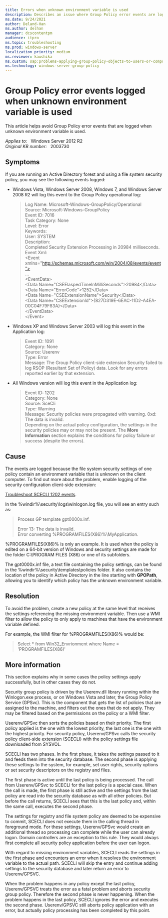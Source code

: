 ```yaml
---
title: Errors when unknown environment variable is used
description: Describes an issue where Group Policy error events are logged when unknown environment variable is used. Provides a solution to this issue.
ms.date: 9/24/2021
author: Deland-Han
ms.author: delhan
manager: dcscontentpm
audience: itpro
ms.topic: troubleshooting
ms.prod: windows-server
localization_priority: medium
ms.reviewer: kaushika
ms.custom: sap:problems-applying-group-policy-objects-to-users-or-computers, csstroubleshoot
ms.technology: windows-server-group-policy
---
```

# Group Policy error events logged when unknown environment variable is used

This article helps avoid Group Policy error events that are logged when unknown environment variable is used.

_Applies to:_ &nbsp; Windows Server 2012 R2  
_Original KB number:_ &nbsp; 2003730

## Symptoms

If you are running an Active Directory forest and using a file system security policy, you may see the following events logged:

- Windows Vista, Windows Server 2008, Windows 7, and Windows Server 2008 R2 will log this event to the Group Policy operational log:

    > Log Name: Microsoft-Windows-GroupPolicy/Operational  
    Source: Microsoft-Windows-GroupPolicy  
    Event ID: 7016  
    Task Category: None  
    Level: Error  
    Keywords:  
    User: SYSTEM  
    Description:  
    Completed Security Extension Processing in 20984 milliseconds.  
    Event Xml:  
    \<Event xmlns="http://schemas.microsoft.com/win/2004/08/events/event">  
    ...  
    \<EventData>  
    \<Data Name="CSEElaspedTimeInMilliSeconds">20984\</Data>  
    \<Data Name="ErrorCode">1252\</Data>  
    \<Data Name="CSEExtensionName">Security\</Data>  
    \<Data Name="CSEExtensionId">{827D319E-6EAC-11D2-A4EA-00C04F79F83A}\</Data>  
    \</EventData>  
    \</Event>

- Windows XP and Windows Server 2003 will log this event in the Application log:

    > Event ID: 1091  
    Category: None  
    Source: Userenv  
    Type: Error  
    Message: The Group Policy client-side extension Security failed to log RSOP (Resultant Set of Policy) data. Look for any errors reported earlier by that extension.  

- All Windows version will log this event in the Application log:

    > Event ID: 1202  
    Category: None  
    Source: SceCli  
    Type: Warning  
    Message: Security policies were propagated with warning. 0xd: The data is invalid.  
    Depending on the actual policy configuration, the settings in the security policies may or may not be present. The **More Information** section explains the conditions for policy failure or success (despite the errors).

## Cause

The events are logged because the file system security settings of one policy contain an environment variable that is unknown on the client computer. To find out more about the problem, enable logging of the security configuration client-side extension:

[Troubleshoot SCECLI 1202 events](/troubleshoot/windows-server/group-policy/scecli-1202-events).

In the %windir%\security\logs\winlogon.log file, you will see an entry such as:

> Process GP template gpt0000x.inf.  
>
> Error 13: The data is invalid.  
    Error converting %PROGRAMFILES(X86)%\MyApplication.

%PROGRAMFILES(X86)% is only an example. It is used when the policy is edited on a 64-bit version of Windows and security settings are made for the folder C:\PROGRAM FILES (X86) or one of its subfolders.

The gpt0000x.inf file, a text file containing the policy settings, can be found in the %windir%\security\templates\policies folder. It also contains the location of the policy in Active Directory in the line starting with **GPOPath**, allowing you to identify which policy has the unknown environment variable.

## Resolution

To avoid the problem, create a new policy at the same level that receives the settings referencing the missing environment variable. Then use a WMI filter to allow the policy to only apply to machines that have the environment variable defined.

For example, the WMI filter for %PROGRAMFILES(X86)% would be:

> Select * from Win32_Envrionment where Name = 'PROGRAMFILES(X86)'

## More information

This section explains why in some cases the policy settings apply successfully, but in other cases they do not.

Security group policy is driven by the Userenv.dll library running within the Winlogon.exe process, or on Windows Vista and later, the Group Policy Service (GPSvc). This is the component that gets the list of policies that are assigned to the machine, and filters out the ones that do not apply. They may be filtered based on the permissions on the policy or a WMI filter.  

Userenv/GPSvc then sorts the policies based on their priority. The first policy applied is the one with the lowest priority, the last one is the one with the highest priority. For security policy, Userenv/GPSvc calls the security policy client-side extension (SCECLI) with the policy settings file downloaded from SYSVOL.  

SCECLI has two phases. In the first phase, it takes the settings passed to it and feeds them into the security database. The second phase is applying these settings to the system, for example, set user rights, security options or set security descriptors on the registry and files.  

The first phase is active until the last policy is being processed. The call from Userenv/GPSvc to SCECLI for the last policy is a special case. When the call is made, the first phase is still active and the settings from the last policy are read into the security database as with all other policies. But before the call returns, SCECLI sees that this is the last policy and, within the same call, executes the second phase.  

The settings for registry and file system policy are deemed to be expensive to commit, SCECLI does not execute them in the calling thread in foreground mode. For these settings, Userenv/GPSvc would create an additional thread so processing can complete while the user can already logon. Domain controllers are an exception to this rule. They would always first complete all security policy application before the user can logon.  

With regard to missing environment variables, SCECLI reads the settings in the first phase and encounters an error when it resolves the environment variable to the actual path. SCECLI will skip the entry and continue adding settings to the security database and later return an error to Userenv/GPSVC.  

When the problem happens in any policy except the last policy, Userenv/GPSVC treats the error as a fatal problem and aborts security group policy. Therefore the second phase is never happening. When the problem happens in the last policy, SCECLI ignores the error and executes the second phase. Userenv/GPSVC still aborts policy application with an error, but actually policy processing has been completed by this point.

